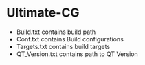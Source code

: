 # Ultimate-CG

* Build.txt contains build path
* Conf.txt contains Build configurations
* Targets.txt contains build targets
* QT_Version.txt contains path to QT Version
